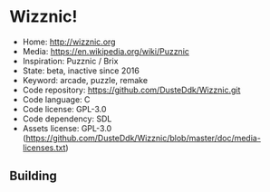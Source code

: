 # Wizznic!

- Home: http://wizznic.org
- Media: https://en.wikipedia.org/wiki/Puzznic
- Inspiration: Puzznic / Brix
- State: beta, inactive since 2016
- Keyword: arcade, puzzle, remake
- Code repository: https://github.com/DusteDdk/Wizznic.git
- Code language: C
- Code license: GPL-3.0
- Code dependency: SDL
- Assets license: GPL-3.0 (https://github.com/DusteDdk/Wizznic/blob/master/doc/media-licenses.txt)

## Building
